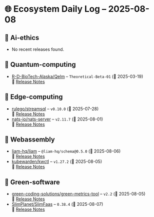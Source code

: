 # 🌐 Ecosystem Daily Log – 2025-08-08

## 🔹 Ai-ethics
- No recent releases found.

## 🔹 Quantum-computing
- [R-D-BioTech-Alaska/Qelm](https://github.com/R-D-BioTech-Alaska/Qelm/releases/tag/Theoretical-Beta-01) – `Theoretical-Beta-01` (📅 2025-03-19)  
  🔗 [Release Notes](https://github.com/R-D-BioTech-Alaska/Qelm/releases/tag/Theoretical-Beta-01)

## 🔹 Edge-computing
- [rulego/streamsql](https://github.com/rulego/streamsql/releases/tag/v0.10.0) – `v0.10.0` (📅 2025-07-28)  
  🔗 [Release Notes](https://github.com/rulego/streamsql/releases/tag/v0.10.0)
- [nats-io/nats-server](https://github.com/nats-io/nats-server/releases/tag/v2.11.7) – `v2.11.7` (📅 2025-08-01)  
  🔗 [Release Notes](https://github.com/nats-io/nats-server/releases/tag/v2.11.7)

## 🔹 Webassembly
- [liam-hq/liam](https://github.com/liam-hq/liam/releases/tag/%40liam-hq/schema%400.5.0) – `@liam-hq/schema@0.5.0` (📅 2025-08-06)  
  🔗 [Release Notes](https://github.com/liam-hq/liam/releases/tag/%40liam-hq/schema%400.5.0)
- [kubewarden/kwctl](https://github.com/kubewarden/kwctl/releases/tag/v1.27.2) – `v1.27.2` (📅 2025-08-05)  
  🔗 [Release Notes](https://github.com/kubewarden/kwctl/releases/tag/v1.27.2)

## 🔹 Green-software
- [green-coding-solutions/green-metrics-tool](https://github.com/green-coding-solutions/green-metrics-tool/releases/tag/v2.2) – `v2.2` (📅 2025-08-05)  
  🔗 [Release Notes](https://github.com/green-coding-solutions/green-metrics-tool/releases/tag/v2.2)
- [SlimPlanet/SlimFaas](https://github.com/SlimPlanet/SlimFaas/releases/tag/0.38.4) – `0.38.4` (📅 2025-08-07)  
  🔗 [Release Notes](https://github.com/SlimPlanet/SlimFaas/releases/tag/0.38.4)